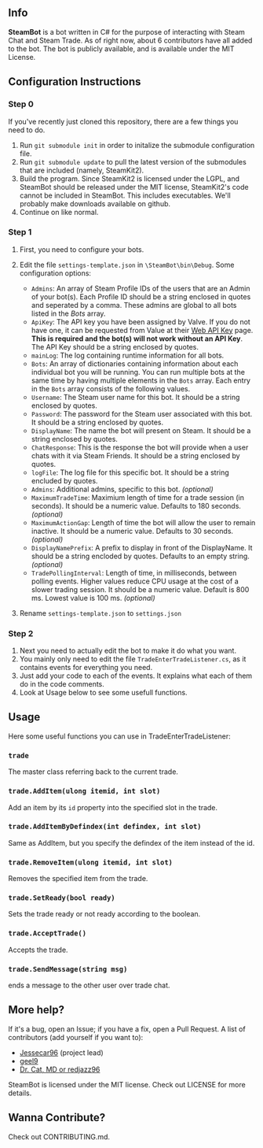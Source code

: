 ## Info ##

**SteamBot** is a bot written in C# for the purpose of interacting with Steam Chat and Steam Trade.  As of right now, about 6 contributors have all added to the bot.  The bot is publicly available, and is available under the MIT License.

## Configuration Instructions ##

### Step 0 ###
If you've recently just cloned this repository, there are a few things you need to do.

1. Run `git submodule init` in order to initalize the submodule configuration file.
2. Run `git submodule update` to pull the latest version of the submodules that are included (namely, SteamKit2).
3. Build the program.  Since SteamKit2 is licensed under the LGPL, and SteamBot should be released under the MIT license, SteamKit2's code cannot be included in SteamBot.  This includes executables.  We'll probably make downloads available on github.
4. Continue on like normal.

### Step 1 ###
1. First, you need to configure your bots.
2. Edit the file `settings-template.json` in `\SteamBot\bin\Debug`.  Some configuration options:

   - `Admins`: An array of Steam Profile IDs of the users that are an Admin of your bot(s). Each Profile ID should be a string enclosed in quotes and seperated by a comma. These admins are global to all bots listed in the _Bots_ array.
   - `ApiKey`: The API key you have been assigned by Valve. If you do not have one, it can be requested from Value at their [Web API Key](http://steamcommunity.com/dev/apikey) page. **This is required and the bot(s) will not work without an API Key**. The API Key should be a string enclosed by quotes.
   - `mainLog`: The log containing runtime information for all bots.
   - `Bots`: An array of dictionaries containing information about each individual bot you will be running. You can run multiple bots at the same time by having multiple elements in the `Bots` array. Each entry in the `Bots` array consists of the following values.
    - `Username`: The Steam user name for this bot. It should be a string enclosed by quotes.
    - `Password`: The password for the Steam user associated with this bot. It should be a string enclosed by quotes.
    - `DisplayName`: The name the bot will present on Steam. It should be a string enclosed by quotes.
    - `ChatResponse`: This is the response the bot will provide when a user chats with it via Steam Friends. It should be a string enclosed by quotes.
    - `logFile`: The log file for this specific bot. It should be a string encluded by quotes.
    - `Admins`: Additional admins, specific to this bot. _(optional)_
    - `MaximumTradeTime`: Maximium length of time for a trade session (in seconds). It should be a numeric value. Defaults to 180 seconds. _(optional)_
    - `MaximumActionGap`: Length of time the bot will allow the user to remain inactive. It should be a numeric value. Defaults to 30 seconds. _(optional)_
    - `DisplayNamePrefix`: A prefix to display in front of the DisplayName. It should be a string encloded by quotes. Defaults to an empty string. _(optional)_
    - `TradePollingInterval`: Length of time, in milliseconds, between polling events. Higher values reduce CPU usage at the cost of a slower trading session. It should be a numeric value. Default is 800 ms. Lowest value is 100 ms. _(optional)_

3. Rename `settings-template.json` to `settings.json`
 
### Step 2 ###
1. Next you need to actually edit the bot to make it do what you want.
2. You mainly only need to edit the file `TradeEnterTradeListener.cs`, as it contains events for everything you need.
3. Just add your code to each of the events.  It explains what each of them do in the code comments.
4. Look at Usage below to see some usefull functions.

## Usage ##
Here some useful functions you can use in TradeEnterTradeListener:
### `trade` ###
The master class referring back to the current trade.
### `trade.AddItem(ulong itemid, int slot)` ###
Add an item by its `id` property into the specified slot in the trade.
### `trade.AddItemByDefindex(int defindex, int slot)` ###
Same as AddItem, but you specify the defindex of the item instead of the id.
### `trade.RemoveItem(ulong itemid, int slot)` ###
Removes the specified item from the trade.
### `trade.SetReady(bool ready)` ###
Sets the trade ready or not ready according to the boolean.
### `trade.AcceptTrade()` ###
Accepts the trade.
### `trade.SendMessage(string msg)` ###
ends a message to the other user over trade chat.

## More help? ##
If it's a bug, open an Issue; if you have a fix, open a Pull Request.  A list of contributors (add yourself if you want to):
- [Jessecar96](http://steamcommunity.com/id/jessecar) (project lead)
- [geel9](http://steamcommunity.com/id/geel9)
- [Dr. Cat, MD or redjazz96](http://steamcommunity.com/id/redjazz96)

SteamBot is licensed under the MIT license.  Check out LICENSE for more details.

## Wanna Contribute? ##
Check out CONTRIBUTING.md.
